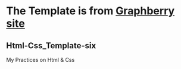 # The Template is from [Graphberry site](https://graphberry.com)
## Html-Css_Template-six
My Practices on Html & Css